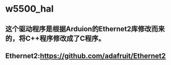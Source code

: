 # w5500_hal
## 这个驱动程序是根据Arduion的Ethernet2库修改而来的，将C++程序修改成了C程序。
## Ethernet2:https://github.com/adafruit/Ethernet2
